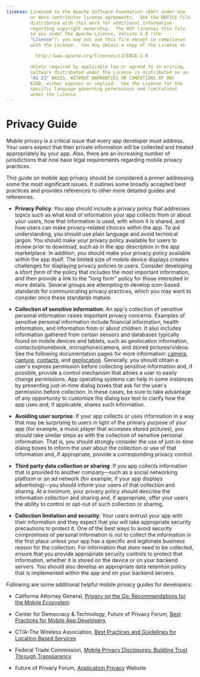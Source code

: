 ```yaml
---
license: Licensed to the Apache Software Foundation (ASF) under one
         or more contributor license agreements.  See the NOTICE file
         distributed with this work for additional information
         regarding copyright ownership.  The ASF licenses this file
         to you under the Apache License, Version 2.0 (the
         "License"); you may not use this file except in compliance
         with the License.  You may obtain a copy of the License at

           http://www.apache.org/licenses/LICENSE-2.0

         Unless required by applicable law or agreed to in writing,
         software distributed under the License is distributed on an
         "AS IS" BASIS, WITHOUT WARRANTIES OR CONDITIONS OF ANY
         KIND, either express or implied.  See the License for the
         specific language governing permissions and limitations
         under the License.
---
```


# Privacy Guide

Mobile privacy is a critical issue that every app developer must
address. Your users expect that their private information will be
collected and treated appropriately by your app. Also, there are an
increasing number of jurisdictions that now have legal requirements
regarding mobile privacy practices.

This guide on mobile app privacy should be considered a _primer_
addressing some the most significant issues. It outlines some broadly
accepted best practices and provides references to other more detailed
guides and references.

* __Privacy Policy__: You app should include a privacy policy that
  addresses topics such as what kind of information your app collects
  from or about your users, how that information is used, with whom it
  is shared, and how users can make privacy-related choices within the
  app. To aid understanding, you should use plain language and avoid
  technical jargon. You should make your privacy policy available for
  users to review prior to download, such as in the app description in
  the app marketplace. In addition, you should make your privacy
  policy available within the app itself. The limited size of mobile
  device displays creates challenges for displaying privacy policies
  to users. Consider developing a _short form_ of the policy that
  includes the most important information, and then provide a link to
  the "long form" policy for those interested in more details. Several
  groups are attempting to develop icon-based standards for
  communicating privacy practices, which you may want to consider once
  these standards mature.

* __Collection of sensitive information__: An app's collection of
  sensitive personal information raises important privacy concerns.
  Examples of sensitive personal information include financial
  information, health information, and information from or about
  children. It also includes information gathered from certain sensors
  and databases typically found on mobile devices and tablets, such as
  geolocation information, contacts/phonebook, microphone/camera, and
  stored pictures/videos. See the following documentation pages for
  more information: [camera](cordova_camera_camera.md.html),
  [capture](cordova_media_capture_capture.md.html),
  [contacts](cordova_contacts_contacts.md.html), and
  [geolocation](cordova_geolocation_geolocation.md.html). Generally,
  you should obtain a user's express permission before collecting
  sensitive information and, if possible, provide a control mechanism
  that allows a user to easily change permissions. App operating
  systems can help in some instances by presenting just-in-time dialog
  boxes that ask for the user's permission before collection. In these
  cases, be sure to take advantage of any opportunity to customize the
  dialog box text to clarify how the app uses and, if applicable,
  shares such information.

* __Avoiding user surprise__: If your app collects or uses information
  in a way that may be surprising to users in light of the primary
  purpose of your app (for example, a music player that accesses
  stored pictures), you should take similar steps as with the
  collection of sensitive personal information. That is, you should
  strongly consider the use of just-in-time dialog boxes to inform the
  user about the collection or use of that information and, if
  appropriate, provide a corresponding privacy control.

* __Third party data collection or sharing__: If you app collects
  information that is provided to another company--such as a social
  networking platform or an ad network (for example, if your app
  displays advertising)--you should inform your users of that
  collection and sharing. At a minimum, your privacy policy should
  describe the information collection and sharing and, if appropriate,
  offer your users the ability to control or opt-out of such
  collection or sharing.

* __Collection limitation and security__: Your users entrust your app
  with their information and they expect that you will take
  appropriate security precautions to protect it. One of the best ways
  to avoid security compromises of personal information is not to
  collect the information in the first place unless your app has a
  specific and legitimate business reason for the collection. For
  information that does need to be collected, ensure that you provide
  appropriate security controls to protect that information, whether
  it is stored on the device or on your backend servers. You should
  also develop an appropriate data retention policy that is
  implemented within the app and on your backend servers.

Following are some additional helpful mobile privacy guides for developers:

* California Attorney General, [Privacy on the Go: Recommendations for the Mobile Ecosystem][1]

* Center for Democracy & Technology, Future of Privacy Forum, [Best Practices for Mobile App Developers][2]

* CTIA-The Wireless Association, [Best Practices and Guidelines for Location Based Services][3]

* Federal Trade Commission, [Mobile Privacy Disclosures: Building Trust Through Transparency][4]

* Future of Privacy Forum, [Application Privacy][5] Website

[1]: http://oag.ca.gov/sites/all/files/pdfs/privacy/privacy_on_the_go.pdf
[2]: http://www.futureofprivacy.org/wp-content/uploads/Best-Practices-for-Mobile-App-Developers_Final.pdf
[3]: http://www.ctia.org/business_resources/wic/index.cfm/AID/11300
[4]: http://www.ftc.gov/os/2013/02/130201mobileprivacyreport.pdf
[5]: http://www.applicationprivacy.org
